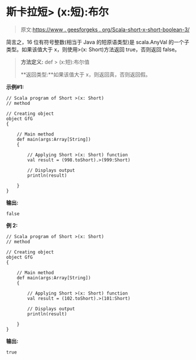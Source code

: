 # 斯卡拉短> (x:短):布尔

> 原文:[https://www . geesforgeks . org/Scala-short-x-short-boolean-3/](https://www.geeksforgeeks.org/scala-short-x-short-boolean-3/)

简言之，16 位有符号整数(相当于 Java 的短原语类型)是 scala.AnyVal 的一个子类型。如果该值大于 x，则使用>(x: Short)方法返回 true，否则返回 false。

> **方法定义:** def > (x:短):布尔值
> 
> **返回类型:**如果该值大于 x，则返回真，否则返回假。

**示例#1:**

```
// Scala program of Short >(x: Short) 
// method 

// Creating object 
object GfG 
{ 

    // Main method 
    def main(args:Array[String]) 
    { 

        // Applying Short >(x: Short) function 
        val result = (998.toShort).>(999:Short)

        // Displays output 
        println(result) 

    } 
} 
```

**输出:**

```
false

```

**例 2:**

```
// Scala program of Short >(x: Short) 
// method 

// Creating object 
object GfG 
{ 

    // Main method 
    def main(args:Array[String]) 
    { 

        // Applying Short >(x: Short) function 
        val result = (102.toShort).>(101:Short)

        // Displays output 
        println(result) 

    } 
} 
```

**输出:**

```
true

```